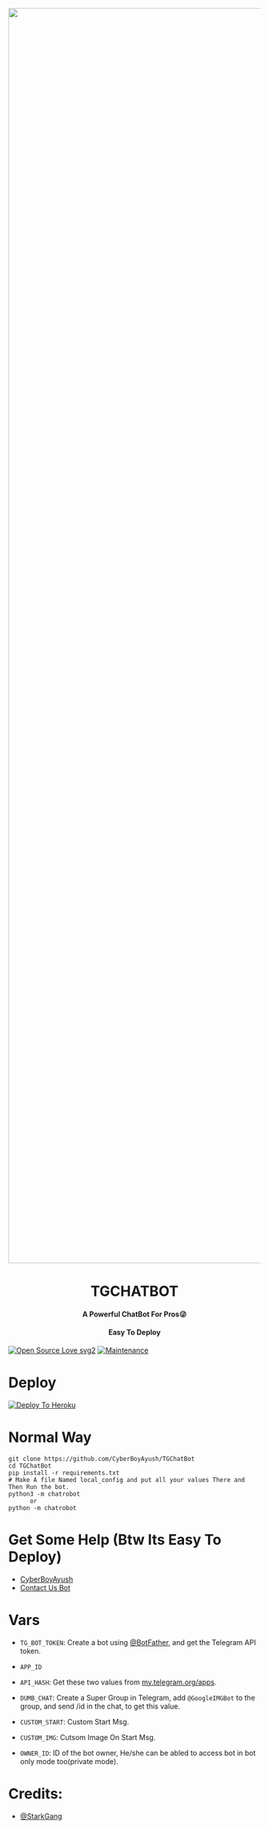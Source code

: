 <p align="center"><a href="https://t.me/AyushBots"><img src="https://i.imgur.com/PWiznz1.png" width="2500"></a></p> 
<h1 align="center"><b>TGCHATBOT</b></h1>
<h4 align="center">A Powerful ChatBot For Pros😜</h4>
<h4 align="center">Easy To Deploy</h4>

[![Open Source Love svg2](https://badges.frapsoft.com/os/v2/open-source.svg?v=103)](https://github.com/CyberBoyAyush/TGChatBot)
[![Maintenance](https://img.shields.io/badge/Maintained%3F-yes-green.svg)](https://github.com/CyberBoyAyush/TGChatBot)

# Deploy
[![Deploy To Heroku](https://www.herokucdn.com/deploy/button.svg)](https://heroku.com/deploy?template=https://github.com/CyberBoyAyush/TGChatBot)

# Normal Way
```python3
git clone https://github.com/CyberBoyAyush/TGChatBot
cd TGChatBot
pip install -r requirements.txt
# Make A file Named local_config and put all your values There and Then Run the bot.
python3 -m chatrobot
      or 
python -m chatrobot
```
# Get Some Help (Btw Its Easy To Deploy)
* [CyberBoyAyush](https://telegram.me/CyberBoyAyush)
* [Contact Us Bot](https://telegram.me/cyberboyayushbot)

# Vars
* `TG_BOT_TOKEN`: Create a bot using [@BotFather](https://telegram.dog/BotFather), and get the Telegram API token.

* `APP_ID`
* `API_HASH`: Get these two values from [my.telegram.org/apps](https://my.telegram.org/apps).

* `DUMB_CHAT`: Create a Super Group in Telegram, add `@GoogleIMGBot` to the group, and send /id in the chat, to get this value.

* `CUSTOM_START`: Custom Start Msg.

* `CUSTOM_IMG`: Cutsom Image On Start Msg.

* `OWNER_ID`: ID of the bot owner, He/she can be abled to access bot in bot only mode too(private mode).

# Credits:
* [@StarkGang](https://GitHub.com/StarkGang)
